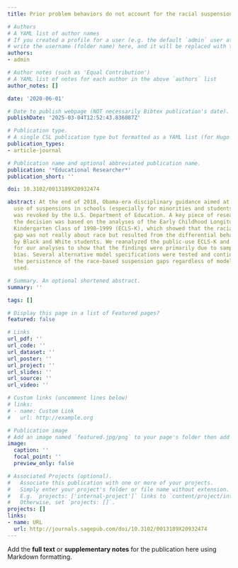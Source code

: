 ```yaml
---
title: Prior problem behaviors do not account for the racial suspension gap

# Authors
# A YAML list of author names
# If you created a profile for a user (e.g. the default `admin` user at `content/authors/admin/`), 
# write the username (folder name) here, and it will be replaced with their full name and linked to their profile.
authors:
- admin

# Author notes (such as 'Equal Contribution')
# A YAML list of notes for each author in the above `authors` list
author_notes: []

date: '2020-06-01'

# Date to publish webpage (NOT necessarily Bibtex publication's date).
publishDate: '2025-03-04T12:52:43.836087Z'

# Publication type.
# A single CSL publication type but formatted as a YAML list (for Hugo requirements).
publication_types:
- article-journal

# Publication name and optional abbreviated publication name.
publication: '*Educational Researcher*'
publication_short: ''

doi: 10.3102/0013189X20932474

abstract: At the end of 2018, Obama-era disciplinary guidance aimed at reducing the
  use of suspensions in schools (especially for minorities and students with disabilities)
  was revoked by the U.S. Department of Education. A key piece of research supporting
  the decision was based on the analyses of the Early Childhood Longitudinal Study,
  Kindergarten Class of 1998–1999 (ECLS-K), which showed that the racial suspension
  gap was not really about race but resulted from the differential behavior exhibited
  by Black and White students. We reanalyzed the public-use ECLS-K and provide syntax
  for our analyses to show that the findings were primarily due to sample selection
  bias. Several alternative model specifications were tested and continued to show
  the persistence of the race-based suspension gaps regardless of model or measure
  used.

# Summary. An optional shortened abstract.
summary: ''

tags: []

# Display this page in a list of Featured pages?
featured: false

# Links
url_pdf: ''
url_code: ''
url_dataset: ''
url_poster: ''
url_project: ''
url_slides: ''
url_source: ''
url_video: ''

# Custom links (uncomment lines below)
# links:
# - name: Custom Link
#   url: http://example.org

# Publication image
# Add an image named `featured.jpg/png` to your page's folder then add a caption below.
image:
  caption: ''
  focal_point: ''
  preview_only: false

# Associated Projects (optional).
#   Associate this publication with one or more of your projects.
#   Simply enter your project's folder or file name without extension.
#   E.g. `projects: ['internal-project']` links to `content/project/internal-project/index.md`.
#   Otherwise, set `projects: []`.
projects: []
links:
- name: URL
  url: http://journals.sagepub.com/doi/10.3102/0013189X20932474
---
```


Add the **full text** or **supplementary notes** for the publication here using Markdown formatting.
